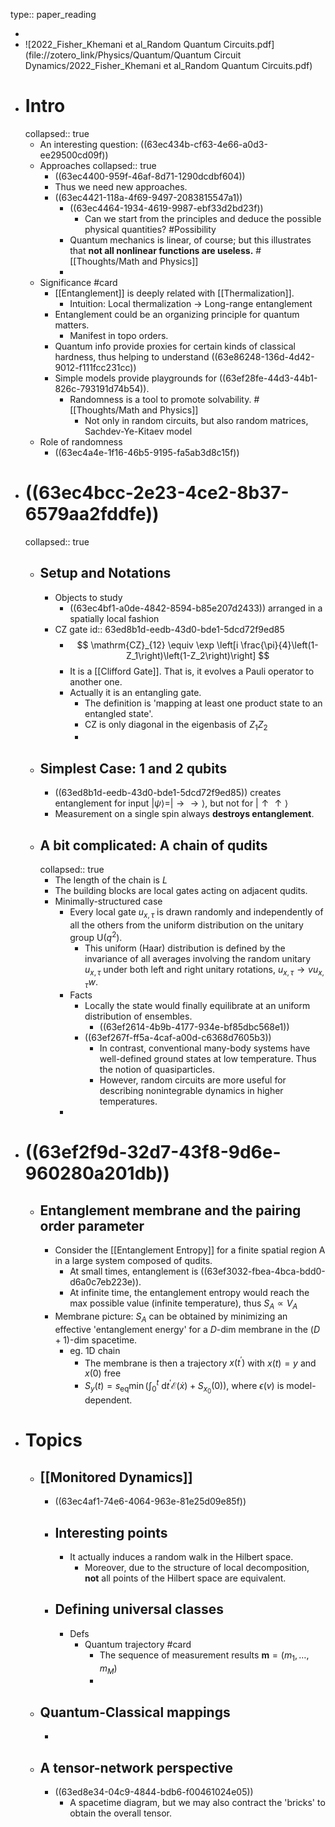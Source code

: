 type:: paper_reading

-
- ![2022_Fisher_Khemani et al_Random Quantum Circuits.pdf](file://zotero_link/Physics/Quantum/Quantum Circuit Dynamics/2022_Fisher_Khemani et al_Random Quantum Circuits.pdf)
- # Intro
  collapsed:: true
	- An interesting question: ((63ec434b-cf63-4e66-a0d3-ee29500cd09f))
	- Approaches
	  collapsed:: true
		- ((63ec4400-959f-46af-8d71-1290dcdbf604))
		- Thus we need new approaches.
		- ((63ec4421-118a-4f69-9497-2083815547a1))
			- ((63ec4464-1934-4619-9987-ebf33d2bd23f))
				- Can we start from the principles and deduce the possible physical quantities? #Possibility
			- Quantum mechanics is linear, of course; but this illustrates that **not all nonlinear functions are useless.** #[[Thoughts/Math and Physics]]
			-
	- Significance #card
		- [[Entanglement]] is deeply related with [[Thermalization]].
			- Intuition: Local thermalization -> Long-range entanglement
		- Entanglement could be an organizing principle for quantum matters.
			- Manifest in topo orders.
		- Quantum info provide proxies for certain kinds of classical hardness, thus helping to understand ((63e86248-136d-4d42-9012-f111fcc231cc))
		- Simple models provide playgrounds for ((63ef28fe-44d3-44b1-826c-793191d74b54)).
			- Randomness is a tool to promote solvability. #[[Thoughts/Math and Physics]]
				- Not only in random circuits, but also random matrices, Sachdev-Ye-Kitaev model
	- Role of randomness
		- ((63ec4a4e-1f16-46b5-9195-fa5ab3d8c15f))
- # ((63ec4bcc-2e23-4ce2-8b37-6579aa2fddfe))
  collapsed:: true
	- ## Setup and Notations
		- Objects to study
			- ((63ec4bf1-a0de-4842-8594-b85e207d2433)) arranged in a spatially local fashion
		- CZ gate
		  id:: 63ed8b1d-eedb-43d0-bde1-5dcd72f9ed85
			- $$
			  \mathrm{CZ}_{12} \equiv \exp \left[i \frac{\pi}{4}\left(1-Z_1\right)\left(1-Z_2\right)\right]
			  $$
			- It is a [[Clifford Gate]]. That is, it evolves a Pauli operator to another one.
			- Actually it is an entangling gate.
				- The definition is 'mapping at least one product state to an entangled state'.
				- CZ is only diagonal in the eigenbasis of $Z_1Z_2$
				-
	- ## Simplest Case: 1 and 2 qubits
		- ((63ed8b1d-eedb-43d0-bde1-5dcd72f9ed85)) creates entanglement for input $|\psi\rangle=|\rightarrow \rightarrow\rangle$, but not for $|\uparrow \uparrow\rangle$
		- Measurement on a single spin always **destroys entanglement**.
	- ## A bit complicated: A chain of qudits
	  collapsed:: true
		- The length of the chain is $L$
		- The building blocks are local gates acting on adjacent qudits.
		- Minimally-structured case
			- Every local gate $u_{x, \tau}$ is drawn randomly and independently of all the others from the uniform distribution on the unitary group $\mathrm{U}\left(q^2\right)$.
				- This uniform (Haar) distribution is defined by the invariance of all averages involving the random unitary $u_{x, \tau}$ under both left and right unitary rotations, $u_{x, \tau} \rightarrow v u_{x, \tau} w$.
			- Facts
				- Locally the state would finally equilibrate at an uniform distribution of ensembles.
					- ((63ef2614-4b9b-4177-934e-bf85dbc568e1))
				- ((63ef267f-ff5a-4caf-a00d-c6368d7605b3))
					- In contrast, conventional many-body systems have well-defined ground states at low temperature. Thus the notion of quasiparticles.
					- However, random circuits are more useful for describing nonintegrable dynamics in higher temperatures.
			-
- # ((63ef2f9d-32d7-43f8-9d6e-960280a201db))
	- ## Entanglement membrane and the pairing order parameter
		- Consider the [[Entanglement Entropy]] for a finite spatial region A in a large system composed of qudits.
			- At small times, entanglement is ((63ef3032-fbea-4bca-bdd0-d6a0c7eb223e)).
			- At infinite time, the entanglement entropy would reach the max possible value (infinite temperature), thus $S_A \propto V_A$
		- Membrane picture: $S_A$ can be obtained by minimizing an effective 'entanglement energy' for a $D$-dim membrane in the $(D+1)$-dim spacetime.
			- eg. 1D chain
				- The membrane is then a trajectory $x({t^{\prime}})$ with $x(t)=y$ and $x(0)$ free
				- $S_y(t)=s_{\mathrm{eq}} \min \left(\int_0^t \mathrm{~d} t^{\prime} \mathcal{E}(\dot{x})+S_{x_0}(0)\right)$, where $\epsilon(v)$ is model-dependent.
- # Topics
	- ## [[Monitored Dynamics]]
		- ((63ec4af1-74e6-4064-963e-81e25d09e85f))
		- ## Interesting points
			- It actually induces a random walk in the Hilbert space.
				- Moreover, due to the structure of local decomposition, **not** all points of the Hilbert space are equivalent.
		- ## Defining universal classes
			- Defs
				- Quantum trajectory #card
					- The sequence of measurement results $\mathbf{m}=\left(m_1, \ldots, m_M\right)$
					-
	- ## Quantum-Classical mappings
		-
	- ## A tensor-network perspective
		- ((63ed8e34-04c9-4844-bdb6-f00461024e05))
			- A spacetime diagram, but we may also contract the 'bricks' to obtain the overall tensor.